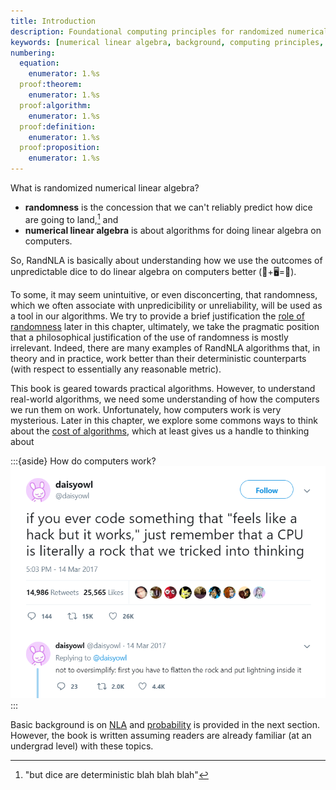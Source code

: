 ```yaml
---
title: Introduction
description: Foundational computing principles for randomized numerical linear algebra including numerical linear algebra review and computational cost analysis.
keywords: [numerical linear algebra, background, computing principles, matrix computations, computational cost]
numbering:
  equation:
    enumerator: 1.%s
  proof:theorem:
    enumerator: 1.%s
  proof:algorithm:
    enumerator: 1.%s
  proof:definition:
    enumerator: 1.%s
  proof:proposition:
    enumerator: 1.%s
---
```


What is randomized numerical linear algebra? 

- **randomness** is the concession that we can't reliably predict how dice are going to land,[^rand] and
- **numerical linear algebra** is about algorithms for doing linear algebra on computers. 

[^rand]: "but dice are deterministic blah blah blah"

So, RandNLA is basically about understanding how we use the outcomes of unpredictable dice to do linear algebra on computers better (🎲+🖥️=🎉).


To some, it may seem unintuitive, or even disconcerting, that randomness, which we often associate with unpredicibility or unreliability, will be used as a tool in our algorithms.
We try to provide a brief justification the [role of randomness](./role-of-randomness.md) later in this chapter, ultimately, we take the pragmatic position that a philosophical justification of the use of randomness is mostly irrelevant.
Indeed, there are many examples of RandNLA algorithms that, in theory and in practice,  work better than their deterministic counterparts (with respect to essentially any reasonable metric).


This book is geared towards practical algorithms. 
However, to understand real-world algorithms, we need some understanding of how the computers we run them on work.
Unfortunately, how computers work is very mysterious. 
Later in this chapter, we explore some commons ways to think about the [cost of algorithms](./cost-of-numerical-linear-algebra.ipynb), which at least gives us a handle to thinking about 

:::{aside} How do computers work?
![](./rock.png)
:::


Basic background is on [NLA](./review-NLA.md) and [probability](./review-probability.md) is provided in the next section.
However, the book is written assuming readers are already familiar (at an undergrad level) with these topics.


